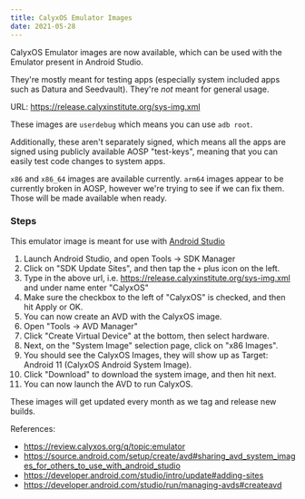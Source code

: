 ```yaml
---
title: CalyxOS Emulator Images
date: 2021-05-28
---
```


CalyxOS Emulator images are now available, which can be used with the Emulator present in Android Studio.

They're mostly meant for testing apps (especially system included apps such as Datura and Seedvault). They're *not* meant for general usage. 

URL: <https://release.calyxinstitute.org/sys-img.xml>

These images are `userdebug` which means you can use `adb root`.

Additionally, these aren't separately signed, which means all the apps are signed using publicly available AOSP "test-keys", meaning that you can easily test code changes to system apps.

`x86` and `x86_64` images are available currently. `arm64` images appear to be currently broken in AOSP, however we're trying to see if we can fix them. Those will be made available when ready.

### Steps

This emulator image is meant for use with [Android Studio](https://developer.android.com/studio)

1. Launch Android Studio, and open Tools -> SDK Manager
2. Click on "SDK Update Sites", and then tap the `+` plus icon on the left.
3. Type in the above url, i.e. <https://release.calyxinstitute.org/sys-img.xml> and under name enter "CalyxOS"
4. Make sure the checkbox to the left of "CalyxOS" is checked, and then hit Apply or OK.
5. You can now create an AVD with the CalyxOS image.
6. Open "Tools -> AVD Manager"
7. Click "Create Virtual Device" at the bottom, then select hardware.
8. Next, on the "System Image" selection page, click on "x86 Images".
9. You should see the CalyxOS Images, they will show up as Target: Android 11 (CalyxOS Android System Image).
10. Click "Download" to download the system image, and then hit next.
11. You can now launch the AVD to run CalyxOS.

These images will get updated every month as we tag and release new builds.

References:
* https://review.calyxos.org/q/topic:emulator
* https://source.android.com/setup/create/avd#sharing_avd_system_images_for_others_to_use_with_android_studio
* https://developer.android.com/studio/intro/update#adding-sites
* https://developer.android.com/studio/run/managing-avds#createavd
